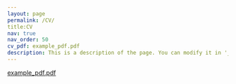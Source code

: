 ```yaml
---
layout: page
permalink: /CV/
title:CV
nav: true
nav_order: 50
cv_pdf: example_pdf.pdf
description: This is a description of the page. You can modify it in '_pages/cv.md'. You can also change or remove the top pdf download button.
---
```




<div>
  <a href="example_pdf.pdf"> example_pdf.pdf</a>
</div>
